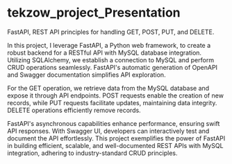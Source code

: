 # tekzow_project_Presentation
FastAPI, REST API principles for handling GET, POST, PUT, and DELETE.

In this project, I leverage FastAPI, a Python web framework, to create a robust backend for a RESTful API with MySQL database integration. Utilizing SQLAlchemy, we establish a connection to MySQL and perform CRUD operations seamlessly. FastAPI's automatic generation of OpenAPI and Swagger documentation simplifies API exploration.

For the GET operation, we retrieve data from the MySQL database and expose it through API endpoints. POST requests enable the creation of new records, while PUT requests facilitate updates, maintaining data integrity. DELETE operations efficiently remove records.

FastAPI's asynchronous capabilities enhance performance, ensuring swift API responses. With Swagger UI, developers can interactively test and document the API effortlessly. This project exemplifies the power of FastAPI in building efficient, scalable, and well-documented REST APIs with MySQL integration, adhering to industry-standard CRUD principles.
